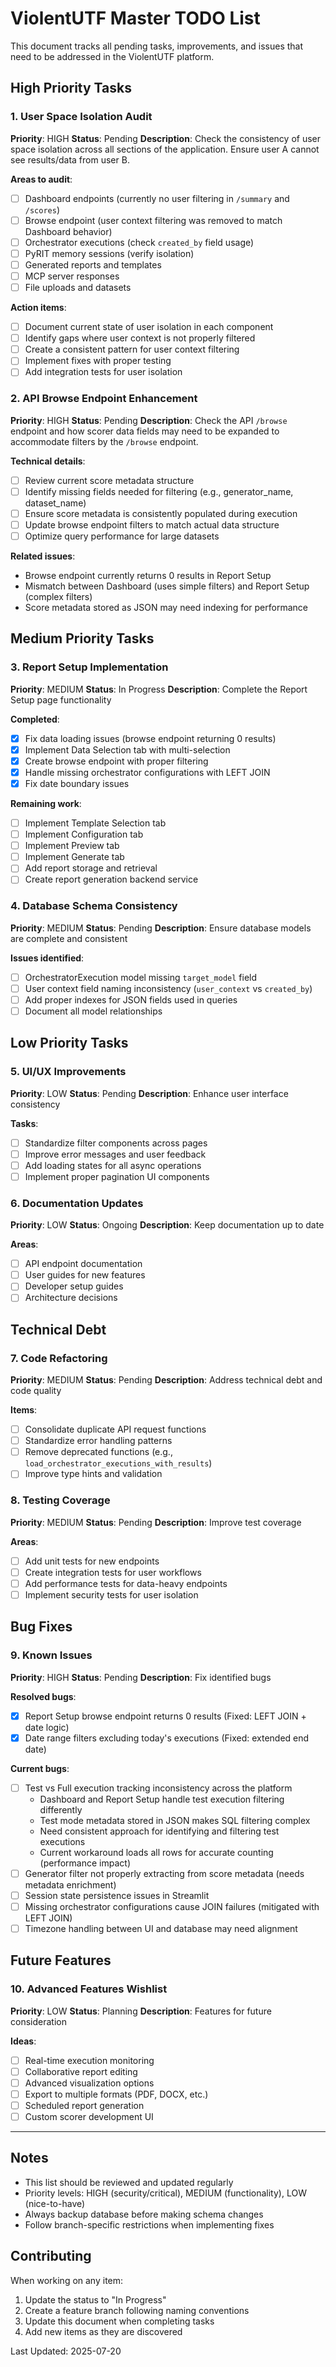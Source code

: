 # ViolentUTF Master TODO List

This document tracks all pending tasks, improvements, and issues that need to be addressed in the ViolentUTF platform.

## High Priority Tasks

### 1. User Space Isolation Audit
**Priority**: HIGH
**Status**: Pending
**Description**: Check the consistency of user space isolation across all sections of the application. Ensure user A cannot see results/data from user B.

**Areas to audit**:
- [ ] Dashboard endpoints (currently no user filtering in `/summary` and `/scores`)
- [ ] Browse endpoint (user context filtering was removed to match Dashboard behavior)
- [ ] Orchestrator executions (check `created_by` field usage)
- [ ] PyRIT memory sessions (verify isolation)
- [ ] Generated reports and templates
- [ ] MCP server responses
- [ ] File uploads and datasets

**Action items**:
- [ ] Document current state of user isolation in each component
- [ ] Identify gaps where user context is not properly filtered
- [ ] Create a consistent pattern for user context filtering
- [ ] Implement fixes with proper testing
- [ ] Add integration tests for user isolation

### 2. API Browse Endpoint Enhancement
**Priority**: HIGH
**Status**: Pending
**Description**: Check the API `/browse` endpoint and how scorer data fields may need to be expanded to accommodate filters by the `/browse` endpoint.

**Technical details**:
- [ ] Review current score metadata structure
- [ ] Identify missing fields needed for filtering (e.g., generator_name, dataset_name)
- [ ] Ensure score metadata is consistently populated during execution
- [ ] Update browse endpoint filters to match actual data structure
- [ ] Optimize query performance for large datasets

**Related issues**:
- Browse endpoint currently returns 0 results in Report Setup
- Mismatch between Dashboard (uses simple filters) and Report Setup (complex filters)
- Score metadata stored as JSON may need indexing for performance

## Medium Priority Tasks

### 3. Report Setup Implementation
**Priority**: MEDIUM
**Status**: In Progress
**Description**: Complete the Report Setup page functionality

**Completed**:
- [x] Fix data loading issues (browse endpoint returning 0 results)
- [x] Implement Data Selection tab with multi-selection
- [x] Create browse endpoint with proper filtering
- [x] Handle missing orchestrator configurations with LEFT JOIN
- [x] Fix date boundary issues

**Remaining work**:
- [ ] Implement Template Selection tab
- [ ] Implement Configuration tab
- [ ] Implement Preview tab
- [ ] Implement Generate tab
- [ ] Add report storage and retrieval
- [ ] Create report generation backend service

### 4. Database Schema Consistency
**Priority**: MEDIUM
**Status**: Pending
**Description**: Ensure database models are complete and consistent

**Issues identified**:
- [ ] OrchestratorExecution model missing `target_model` field
- [ ] User context field naming inconsistency (`user_context` vs `created_by`)
- [ ] Add proper indexes for JSON fields used in queries
- [ ] Document all model relationships

## Low Priority Tasks

### 5. UI/UX Improvements
**Priority**: LOW
**Status**: Pending
**Description**: Enhance user interface consistency

**Tasks**:
- [ ] Standardize filter components across pages
- [ ] Improve error messages and user feedback
- [ ] Add loading states for all async operations
- [ ] Implement proper pagination UI components

### 6. Documentation Updates
**Priority**: LOW
**Status**: Ongoing
**Description**: Keep documentation up to date

**Areas**:
- [ ] API endpoint documentation
- [ ] User guides for new features
- [ ] Developer setup guides
- [ ] Architecture decisions

## Technical Debt

### 7. Code Refactoring
**Priority**: MEDIUM
**Status**: Pending
**Description**: Address technical debt and code quality

**Items**:
- [ ] Consolidate duplicate API request functions
- [ ] Standardize error handling patterns
- [ ] Remove deprecated functions (e.g., `load_orchestrator_executions_with_results`)
- [ ] Improve type hints and validation

### 8. Testing Coverage
**Priority**: MEDIUM
**Status**: Pending
**Description**: Improve test coverage

**Areas**:
- [ ] Add unit tests for new endpoints
- [ ] Create integration tests for user workflows
- [ ] Add performance tests for data-heavy endpoints
- [ ] Implement security tests for user isolation

## Bug Fixes

### 9. Known Issues
**Priority**: HIGH
**Status**: Pending
**Description**: Fix identified bugs

**Resolved bugs**:
- [x] Report Setup browse endpoint returns 0 results (Fixed: LEFT JOIN + date logic)
- [x] Date range filters excluding today's executions (Fixed: extended end date)

**Current bugs**:
- [ ] Test vs Full execution tracking inconsistency across the platform
  - Dashboard and Report Setup handle test execution filtering differently
  - Test mode metadata stored in JSON makes SQL filtering complex
  - Need consistent approach for identifying and filtering test executions
  - Current workaround loads all rows for accurate counting (performance impact)
- [ ] Generator filter not properly extracting from score metadata (needs metadata enrichment)
- [ ] Session state persistence issues in Streamlit
- [ ] Missing orchestrator configurations cause JOIN failures (mitigated with LEFT JOIN)
- [ ] Timezone handling between UI and database may need alignment

## Future Features

### 10. Advanced Features Wishlist
**Priority**: LOW
**Status**: Planning
**Description**: Features for future consideration

**Ideas**:
- [ ] Real-time execution monitoring
- [ ] Collaborative report editing
- [ ] Advanced visualization options
- [ ] Export to multiple formats (PDF, DOCX, etc.)
- [ ] Scheduled report generation
- [ ] Custom scorer development UI

---

## Notes

- This list should be reviewed and updated regularly
- Priority levels: HIGH (security/critical), MEDIUM (functionality), LOW (nice-to-have)
- Always backup database before making schema changes
- Follow branch-specific restrictions when implementing fixes

## Contributing

When working on any item:
1. Update the status to "In Progress"
2. Create a feature branch following naming conventions
3. Update this document when completing tasks
4. Add new items as they are discovered

Last Updated: 2025-07-20

